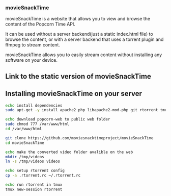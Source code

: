 ### movieSnackTime
movieSnackTime is a website that allows you to view and browse the content of the Popcorn Time API.

It can be used without a server backend(just a static index.html file) to browse the content, or with a server backend that uses a torrent plugin and ffmpeg to stream content. 

movieSnackTime allows you to easily stream content without installing any software on your device.

## Link to the static version of movieSnackTime

## Installing movieSnackTime on your server

```bash
echo install dependencies
sudo apt-get -y install apache2 php libapache2-mod-php git rtorrent tmux ffmpeg

echo download popcorn-web to public web folder
sudo chmod 777 /var/www/html
cd /var/www/html

git clone https://github.com/moviesnacktimeproject/movieSnackTime
cd movieSnackTime

echo make the converted video folder avalible on the web
mkdir /tmp/videos
ln -s /tmp/videos videos

echo setup rtorrent config
cp -a .rtorrent.rc ~/.rtorrent.rc

echo run rtorrent in tmux 
tmux new-session rtorrent
```
